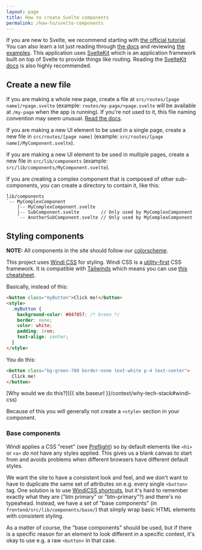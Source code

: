 ```yaml
---
layout: page
title: How to create Svelte components
permalink: /how-to/svelte-components
---
```


If you are new to Svelte, we recommend starting with [the official tutorial](https://svelte.dev/tutorial/basics). You can also learn a lot just reading through [the docs](https://svelte.dev/docs) and reviewing [the examples](https://svelte.dev/examples/hello-world). This application uses [SvelteKit](https://kit.svelte.dev/) which is an application framework built on top of Svelte to provide things like routing. Reading the [SvelteKit docs](https://kit.svelte.dev/docs/introduction) is also highly recommended.

## Create a new file

If you are making a whole new page, create a file at `src/routes/[page name]/+page.svelte` (example: `routes/my-page/+page.svelte` will be available at `/my-page` when the app is running). If you're not used to it, this file naming convention may seem unusual. [Read the docs](https://kit.svelte.dev/docs/routing).

If you are making a new UI element to be used in a single page, create a new file in `src/routes/[page name]` (example: `src/routes/[page name]/MyComponent.svelte`).

If you are making a new UI element to be used in multiple pages, create a new file in `src/lib/components` (example: `src/lib/components/MyComponent.svelte`).

If you are creating a complex component that is composed of other sub-components, you can create a directory to contain it, like this:

```
lib/components
`-- MyComplexComponent
    |-- MyComplexComponent.svelte
    |-- SubComponent.svelte        // Only used by MyComplexComponent
    `-- AnotherSubComponent.svelte // Only used by MyComplexComponent
```

## Styling components

**NOTE:** All components in the site should follow our [colorscheme](../context/frontend/colors.md).

This project uses [Windi CSS](https://windicss.org/) for styling. Windi CSS is
a [utility-first](https://utilitycss.com/) CSS framework. It is compatible with
[Tailwinds](https://tailwindcss.com/) which means you can use [this
cheatsheet](https://tailwindcomponents.com/cheatsheet/).

Basically, instead of this:

```html
<button class="myButton">Click me!</button>
<style>
  .myButton {
    background-color: #047857; /* Green */
    border: none;
    color: white;
    padding: 1rem;
    text-align: center;
  }
</style>
```

You do this:

```html
<button class="bg-green-700 border-none text-white p-4 text-center">
  Click me!
</button>
```

[Why would we do this?]({{ site.baseurl }}/context/why-tech-stack#windi-css)

Because of this you will generally not create a `<style>` section in your component.

### Base components

Windi applies a CSS "reset" (see [Preflight](https://tailwindcss.com/docs/preflight)) so by default elements like `<h1>` or `<a>` _do not_ have any styles applied. This gives us a blank canvas to start from and avoids problems when different browsers have different default styles.

We want the site to have a consistent look and feel, and we don't want to have to duplicate the same set of attributes on e.g. every single `<button>` tag. One solution is to use [WindiCSS shortcuts](https://windicss.org/features/shortcuts.html), but it's hard to remember exactly what they are ("btn primary" or "btn-primary"?) and there's no typeahead. Instead, we have a set of "base components" (in `frontend/src/lib/components/base/`) that simply wrap basic HTML elements with consistent styling.

As a matter of course, the "base components" should be used, but if there is a specific reason for an element to look different in a specific context, it's okay to use e.g. a raw `<button>` in that case.

